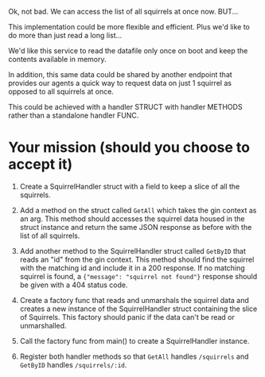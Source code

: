 Ok, not bad. We can access the list of all squirrels at once now. BUT...

This implementation could be more flexible and efficient. Plus we'd like to do more than just read a long list...

We'd like this service to read the datafile only once on boot and keep the contents available in memory.

In addition, this same data could be shared by another endpoint that provides our agents a quick way to request data on just 1 squirrel as opposed to all squirrels at once.

This could be achieved with a handler STRUCT with handler METHODS rather than a standalone handler FUNC.

# Your mission (should you choose to accept it)

1. Create a SquirrelHandler struct with a field to keep a slice of all the squirrels.

2. Add a method on the struct called `GetAll` which takes the gin context as an arg. This method should accesses the
   squirrel data housed in the struct instance and return the same JSON response as before with the list of all squirrels.

3. Add another method to the SquirrelHandler struct called `GetByID` that reads an "id" from the gin context. This method
   should find the squirrel with the matching id and include it in a 200 response. If no matching squirrel is
   found, a `{"message": "squirrel not found"}` response should be given with a 404 status code.

4. Create a factory func that reads and unmarshals the squirrel data and creates a new instance
   of the SquirrelHandler struct containing the slice of Squirrels. This factory should panic
   if the data can't be read or unmarshalled.

5. Call the factory func from main() to create a SquirrelHandler instance.

6. Register both handler methods so that `GetAll` handles `/squirrels` and `GetByID` handles `/squirrels/:id`.
